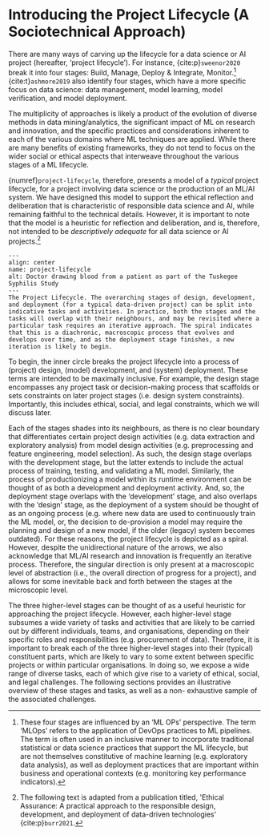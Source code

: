 # Introducing the Project Lifecycle (A Sociotechnical Approach)

There are many ways of carving up the lifecycle for a data science or AI project (hereafter, ‘project lifecycle’).
For instance, {cite:p}`sweenor2020` break it into four stages: Build, Manage, Deploy & Integrate, Monitor.[^mlops]
{cite:t}`ashmore2019` also identify four stages, which have a more specific focus on data science: data management, model learning, model verification, and model deployment.

[^mlops]: These four stages are influenced by an ‘ML OPs’ perspective. The term ‘MLOps’ refers to the application of DevOps practices to ML pipelines. The term is often used in an inclusive manner to incorporate traditional statistical or data science practices that support the ML lifecycle, but are not themselves constitutive of machine learning (e.g. exploratory data analysis), as well as deployment practices that are important within business and operational contexts (e.g. monitoring key performance indicators).

The multiplicity of approaches is likely a product of the evolution of diverse methods in data mining/analytics, the significant impact of ML on research and innovation, and the specific practices and considerations inherent to each of the various domains where ML techniques are applied. While there are many benefits of existing frameworks, they do not tend to focus on the wider social or ethical aspects that interweave throughout the various stages of a ML lifecycle.

{numref}`project-lifecycle`, therefore, presents a model of a *typical* project lifecycle, for a project involving data science or the production of an ML/AI system. We have designed this model to support the ethical reflection and deliberation that is characteristic of responsible data science and AI, while remaining faithful to the technical details. However, it is important to note that the model is a heuristic for reflection and deliberation, and is, therefore, not intended to be *descriptively adequate* for all data science or AI projects.[^assurance]

[^assurance]: The following text is adapted from a publication titled, 'Ethical Assurance: A practical approach to the responsible design, development, and deployment of data-driven technologies' {cite:p}`burr2021`.

```{figure} /images/graphics/lifecycle.png
---
align: center
name: project-lifecycle
alt: Doctor drawing blood from a patient as part of the Tuskegee Syphilis Study
---
The Project Lifecycle. The overarching stages of design, development, and deployment (for a typical data-driven project) can be split into indicative tasks and activities. In practice, both the stages and the tasks will overlap with their neighbours, and may be revisited where a particular task requires an iterative approach. The spiral indicates that this is a diachronic, macroscopic process that evolves and develops over time, and as the deployment stage finishes, a new iteration is likely to begin.
```

To begin, the inner circle breaks the project lifecycle into a process of (project) design, (model) development, and (system) deployment. These terms are intended to be maximally inclusive. For example, the design stage encompasses any project task or decision-making process that scaffolds or sets constraints on later project stages (i.e. design system constraints). Importantly, this includes ethical, social, and legal constraints, which we will discuss later.

Each of the stages shades into its neighbours, as there is no clear boundary that differentiates certain project design activities (e.g. data extraction and exploratory analysis) from model design activities (e.g. preprocessing and feature engineering, model selection). As such, the design stage overlaps with the development stage, but the latter extends to include the actual process of training, testing, and validating a ML model. Similarly, the process of productionizing a model within its runtime environment can be thought of as both a development and deployment activity. And, so, the deployment stage overlaps with the ‘development’ stage, and also overlaps with the ‘design’ stage, as the deployment of a system should be thought of as an ongoing process (e.g. where new data are used to continuously train the ML model, or, the decision to de-provision a model may require the planning and design of a new model, if the older (legacy) system becomes outdated). For these reasons, the project lifecycle is depicted as a spiral. However, despite the unidirectional nature of the arrows, we also acknowledge that ML/AI research and innovation is frequently an iterative process. Therefore, the singular direction is only present at a macroscopic level of abstraction (i.e., the overall direction of progress for a project), and allows for some inevitable back and forth between the stages at the microscopic level.

The three higher-level stages can be thought of as a useful heuristic for approaching the project lifecycle. However, each higher-level stage subsumes a wide variety of tasks and activities that are likely to be carried out by different individuals, teams, and organisations, depending on their specific roles and responsibilities (e.g. procurement of data). Therefore, it is important to break each of the three higher-level stages into their (typical) constituent parts, which are likely to vary to some extent between specific projects or within particular organisations. In doing so, we expose a wide range of diverse tasks, each of which give rise to a variety of ethical, social, and legal challenges. The following sections provides an illustrative overview of these stages and tasks, as well as a non- exhaustive sample of the associated challenges.
